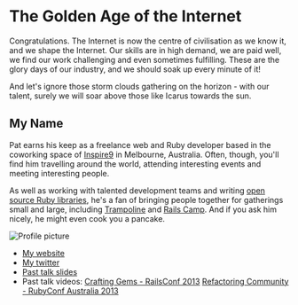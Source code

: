 # The Golden Age of the Internet

Congratulations. The Internet is now the centre of civilisation as we know it, and we shape the Internet. Our skills are in high demand, we are paid well, we find our work challenging and even sometimes fulfilling. These are the glory days of our industry, and we should soak up every minute of it!

And let's ignore those storm clouds gathering on the horizon - with our talent, surely we will soar above those like Icarus towards the sun.

## My Name

Pat earns his keep as a freelance web and Ruby developer based in the coworking space of [Inspire9](http://inspire9.com) in Melbourne, Australia. Often, though, you'll find him travelling around the world, attending interesting events and meeting interesting people.

As well as working with talented development teams and writing [open source Ruby libraries](https://github.com/pat), he's a fan of bringing people together for gatherings small and large, including [Trampoline](http://trampolineday.com) and [Rails Camp](http://railscamps.com). And if you ask him nicely, he might even cook you a pancake.

![Profile picture](http://pat-public.s3.amazonaws.com/profile.jpg)

- [My website](http://freelancing-gods.com)
- [My twitter](https://twitter.com/pat)
- [Past talk slides](https://speakerdeck.com/pat/crafting-gems-railsconf-2013)
- Past talk videos: [Crafting Gems - RailsConf 2013](http://confreaks.com/videos/2482-railsconf2013-crafting-gems) [Refactoring Community - RubyConf Australia 2013](https://vimeo.com/61172063)
